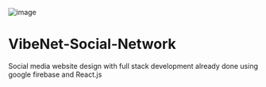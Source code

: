 
![image](https://github.com/user-attachments/assets/38e7dbd9-88bb-47fa-8c37-9eacabd0ee68)

# VibeNet-Social-Network
Social media website design with full stack development already done using google firebase and React.js

